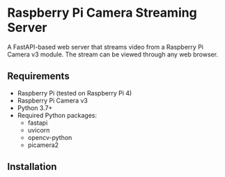 # Raspberry Pi Camera Streaming Server

A FastAPI-based web server that streams video from a Raspberry Pi Camera v3 module. The stream can be viewed through any web browser.

## Requirements

- Raspberry Pi (tested on Raspberry Pi 4)
- Raspberry Pi Camera v3
- Python 3.7+
- Required Python packages:
  - fastapi
  - uvicorn
  - opencv-python
  - picamera2

## Installation
